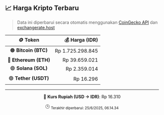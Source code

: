 

<!-- HARGA_KRIPTO -->
## 📈 Harga Kripto Terbaru

> Data ini diperbarui secara otomatis menggunakan [CoinGecko API](https://www.coingecko.com/) dan [exchangerate.host](https://exchangerate.host/)

<div align="center">

| 🪙 Token | 💰 Harga (IDR) |
|:------:|---------------:|
| 🟠 **Bitcoin (BTC)**   | Rp 1.725.298.845 |
| 🔵 **Ethereum (ETH)**  | Rp 39.659.021 |
| 🟣 **Solana (SOL)**    | Rp 2.359.014 |
| 🟢 **Tether (USDT)**   | Rp 16.296 |

---

💱 **Kurs Rupiah (USD → IDR)**: Rp 16.310

🕒 <sub>Terakhir diperbarui: 25/6/2025, 06.14.34</sub>

</div>
<!-- /HARGA_KRIPTO -->